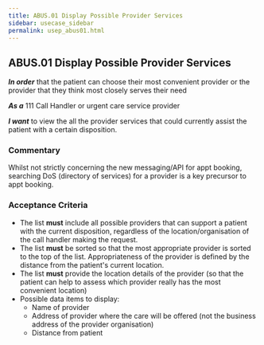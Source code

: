 ```yaml
---
title: ABUS.01 Display Possible Provider Services
sidebar: usecase_sidebar
permalink: usep_abus01.html
---
```


## ABUS.01 Display Possible Provider Services
**_In order_** that the patient can choose their most convenient provider or the provider that they think most closely serves their need

**_As a_** 111 Call Handler or urgent care service provider

**_I want_** to view the all the provider services that could currently assist the patient with a certain disposition.

### Commentary
Whilst not strictly concerning the new messaging/API for appt booking, searching DoS (directory of services) for a provider is a key precursor to appt booking.

### Acceptance Criteria
* The list **must** include all possible providers that can support a patient with the current disposition, regardless of the location/organisation of the call handler making the request.
* The list **must** be sorted so that the most appropriate provider is sorted to the top of the list. Appropriateness of the provider is defined by the distance from the patient's current location.
* The list **must** provide the location details of the provider (so that the patient can help to assess which provider really has the most convenient location)
* Possible data items to display:
    * Name of provider
    * Address of provider where the care will be offered (not the business address of the provider organisation)
    * Distance from patient

